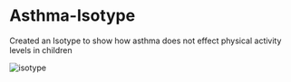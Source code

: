 # Asthma-Isotype
Created an Isotype to show how asthma does not effect physical activity levels in children


     
![isotype](https://user-images.githubusercontent.com/91760365/176003122-02b85552-3aaf-4b9e-982e-ab942f9aa04f.svg)
